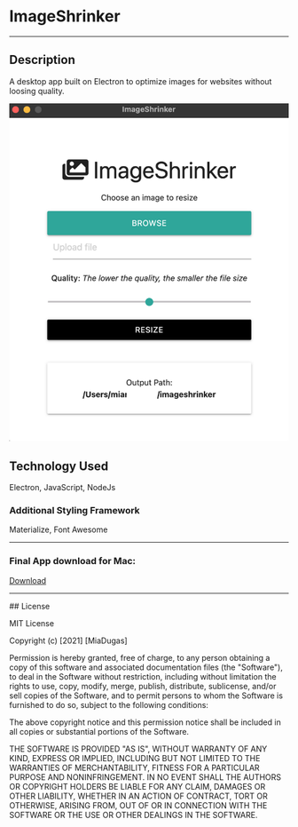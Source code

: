 # ImageShrinker

<hr>

## Description 

A desktop app built on Electron to optimize images for websites without loosing quality. 


![Main View](https://github.com/miadugas/ImageShrinker/blob/main/assets/imageShrinker.png)


## Technology Used
Electron, JavaScript, NodeJs


### Additional Styling Framework
Materialize, Font Awesome

<hr>

### Final App download for Mac:
[Download](https://drive.google.com/file/d/1QR3QbjBhhCrQcvP9WFdUekPEsa31Rv7R/view?usp=sharing)

<hr>
## License

MIT License

Copyright (c) [2021] [MiaDugas]

Permission is hereby granted, free of charge, to any person obtaining a copy
of this software and associated documentation files (the "Software"), to deal
in the Software without restriction, including without limitation the rights
to use, copy, modify, merge, publish, distribute, sublicense, and/or sell
copies of the Software, and to permit persons to whom the Software is
furnished to do so, subject to the following conditions:

The above copyright notice and this permission notice shall be included in all
copies or substantial portions of the Software.

THE SOFTWARE IS PROVIDED "AS IS", WITHOUT WARRANTY OF ANY KIND, EXPRESS OR
IMPLIED, INCLUDING BUT NOT LIMITED TO THE WARRANTIES OF MERCHANTABILITY,
FITNESS FOR A PARTICULAR PURPOSE AND NONINFRINGEMENT. IN NO EVENT SHALL THE
AUTHORS OR COPYRIGHT HOLDERS BE LIABLE FOR ANY CLAIM, DAMAGES OR OTHER
LIABILITY, WHETHER IN AN ACTION OF CONTRACT, TORT OR OTHERWISE, ARISING FROM,
OUT OF OR IN CONNECTION WITH THE SOFTWARE OR THE USE OR OTHER DEALINGS IN THE
SOFTWARE.





